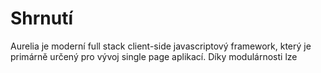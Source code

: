 # Shrnutí
Aurelia je moderní full stack client-side javascriptový framework, který je primárně určený pro vývoj single page aplikací. Díky modulárnosti lze  